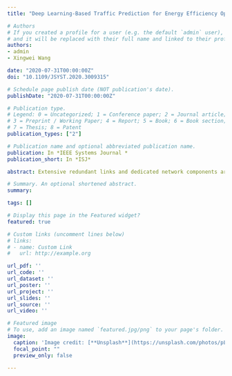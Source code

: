 ```yaml
---
title: "Deep Learning-Based Traffic Prediction for Energy Efficiency Optimization in Software-Defined Networking"

# Authors
# If you created a profile for a user (e.g. the default `admin` user), write the username (folder name) here 
# and it will be replaced with their full name and linked to their profile.
authors:
- admin
- Xingwei Wang

date: "2020-07-31T00:00:00Z"
doi: "10.1109/JSYST.2020.3009315"

# Schedule page publish date (NOT publication's date).
publishDate: "2020-07-31T00:00:00Z"

# Publication type.
# Legend: 0 = Uncategorized; 1 = Conference paper; 2 = Journal article;
# 3 = Preprint / Working Paper; 4 = Report; 5 = Book; 6 = Book section;
# 7 = Thesis; 8 = Patent
publication_types: ["2"]

# Publication name and optional abbreviated publication name.
publication: In *IEEE Systems Journal *
publication_short: In *ISJ*

abstract: Extensive redundant links and dedicated network components are deployed in existing networks to avoid network congestion caused by peak traffic. These network components are underutilized, leading to an extreme waste of electrical energy and negative environmental consequences. Most energy efficiency schemes have little consideration of the subsequent traffic load as well as the impact of energy saving on network performance, which brings many challenges, such as frequent flow rerouting, continual device state transition, and network load imbalance. In this article, we propose an energy efficiency optimization framework based on traffic prediction in software-defined networking, aiming at reducing network energy consumption while ensuring communication quality. First, we design a real-time traffic prediction mechanism based on gated recurrent unit neural network of deep learning to capture the temporal characteristics of network traffic and provide data basis for the deployment of energy-saving strategies. Second, we propose a heuristic algorithm for energy efficiency optimization to balance flow demand and energy consumption and to achieve dynamic load balancing and energy saving. Finally, simulation is carried out through Ryu controller, Mininet, and TensorFlow. Experimental results show that our algorithm achieves about 47.71% reduction in terms of the overall energy consumption with good network load balancing.

# Summary. An optional shortened abstract.
summary: 

tags: []

# Display this page in the Featured widget?
featured: true

# Custom links (uncomment lines below)
# links:
# - name: Custom Link
#   url: http://example.org

url_pdf: ''
url_code: ''
url_dataset: ''
url_poster: ''
url_project: ''
url_slides: ''
url_source: ''
url_video: ''

# Featured image
# To use, add an image named `featured.jpg/png` to your page's folder. 
image:
  caption: 'Image credit: [**Unsplash**](https://unsplash.com/photos/pLCdAaMFLTE)'
  focal_point: ""
  preview_only: false

---
```




